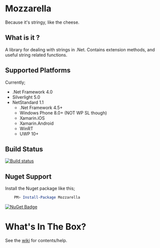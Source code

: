 # Mozzarella
Because it's stringy, like the cheese.

## What is it ?
A library for dealing with strings in .Net. Contains extension methods, and useful string related functions.

## Supported Platforms
Currently;

* .Net Framework 4.0
* Silverlight 5.0
* NetStandard 1.1
    * .Net Framework 4.5+
    * Windows Phone 8.0+ (NOT WP SL though) 
    * Xamarin.iOS 
    * Xamarin.Android
    * WinRT
    * UWP 10+

## Build Status
[![Build status](https://ci.appveyor.com/api/projects/status/f4e33as09yx0lsn4?svg=true)](https://ci.appveyor.com/project/Yortw/mozzarella)

## Nuget Support

Install the Nuget package like this;

```powershell
    PM> Install-Package Mozzarella
```

[![NuGet Badge](https://buildstats.info/nuget/mozzarella)](https://www.nuget.org/packages/mozzarella/)

# What's In The Box?
See the [wiki](https://github.com/Yortw/Mozzarella/wiki) for contents/help.
